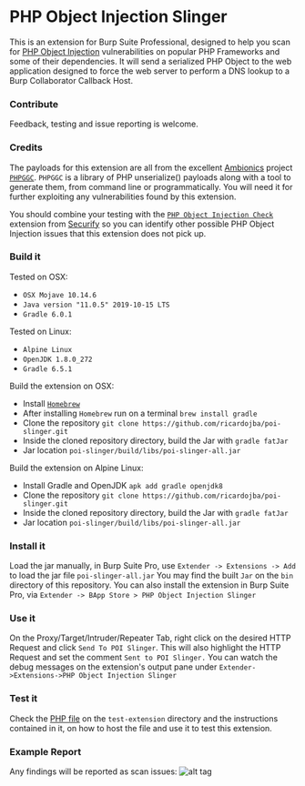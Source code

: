 # PHP Object Injection Slinger

This is an extension for Burp Suite Professional, designed to help you scan for [PHP Object Injection](https://www.owasp.org/index.php/PHP_Object_Injection) vulnerabilities on popular PHP Frameworks and some of their dependencies.
It will send a serialized PHP Object to the web application designed to force the web server to perform a DNS lookup to a Burp Collaborator Callback Host.


### Contribute
Feedback, testing and issue reporting is welcome.


### Credits
The payloads for this extension are all from the excellent [Ambionics](https://ambionics.io/blog) project [`PHPGGC`](https://github.com/ambionics/phpggc).
`PHPGGC` is a library of PHP unserialize() payloads along with a tool to generate them, from command line or programmatically.
You will need it for further exploiting any vulnerabilities found by this extension.

You should combine your testing with the [`PHP Object Injection Check`](https://github.com/securifybv/PHPUnserializeCheck) extension from [Securify](https://securify.nl) so you can identify other possible PHP Object Injection issues that this extension does not pick up.


### Build it

Tested on OSX:
 * `OSX Mojave 10.14.6`
 * `Java version "11.0.5" 2019-10-15 LTS`
 * `Gradle 6.0.1`

Tested on Linux:
 * `Alpine Linux`
 * `OpenJDK 1.8.0_272`
 * `Gradle 6.5.1`

Build the extension on OSX:
 * Install [`Homebrew`](https://docs.brew.sh/Installation)
 * After installing `Homebrew` run on a terminal `brew install gradle`
 * Clone the repository `git clone https://github.com/ricardojba/poi-slinger.git`
 * Inside the cloned repository directory, build the Jar with `gradle fatJar`
 * Jar location `poi-slinger/build/libs/poi-slinger-all.jar`

Build the extension on Alpine Linux:
 * Install Gradle and OpenJDK `apk add gradle openjdk8` 
 * Clone the repository `git clone https://github.com/ricardojba/poi-slinger.git`
 * Inside the cloned repository directory, build the Jar with `gradle fatJar`
 * Jar location `poi-slinger/build/libs/poi-slinger-all.jar`


### Install it
Load the jar manually, in Burp Suite Pro, use `Extender -> Extensions -> Add` to load the jar file `poi-slinger-all.jar`
You may find the built `Jar` on the `bin` directory of this repository.
You can also install the extension in Burp Suite Pro, via `Extender -> BApp Store > PHP Object Injection Slinger`


### Use it
On the Proxy/Target/Intruder/Repeater Tab, right click on the desired HTTP Request and click `Send To POI Slinger`. This will also highlight the HTTP Request and set the comment `Sent to POI Slinger.`
You can watch the debug messages on the extension's output pane under `Extender->Extensions->PHP Object Injection Slinger`


### Test it
Check the [PHP file](https://github.com/ricardojba/poi-slinger/blob/master/test-extension/guzzle-poi-slinger-test.php) on the `test-extension` directory and the instructions contained in it, on how to host the file and use it to test this extension.


### Example Report
Any findings will be reported as scan issues:
![alt tag](https://raw.githubusercontent.com/ricardojba/POI-Slinger/master/img/report-example.png)
